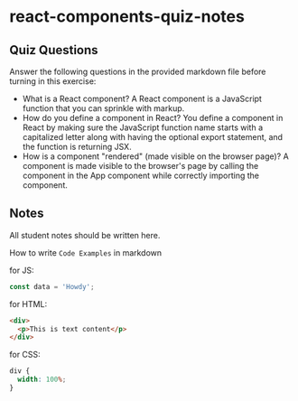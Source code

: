 # react-components-quiz-notes

## Quiz Questions

Answer the following questions in the provided markdown file before turning in this exercise:

- What is a React component?
  A React component is a JavaScript function that you can sprinkle with markup.
- How do you define a component in React?
  You define a component in React by making sure the JavaScript function name starts with a capitalized letter along with having the optional export statement, and the function is returning JSX.
- How is a component "rendered" (made visible on the browser page)?
  A component is made visible to the browser's page by calling the component in the App component while correctly importing the component.

## Notes

All student notes should be written here.

How to write `Code Examples` in markdown

for JS:

```javascript
const data = 'Howdy';
```

for HTML:

```html
<div>
  <p>This is text content</p>
</div>
```

for CSS:

```css
div {
  width: 100%;
}
```
